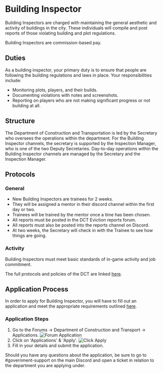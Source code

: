 # Building Inspector

Building Inspectors are charged with maintaining the general aesthetic and activity of buildings in the city. These individuals will compile and post reports of those violating building and plot regulations.

Building Inspectors are commission-based pay.

## Duties

As a building inspector, your primary duty is to ensure that people are following the building regulations and laws in place. Your responsibilities include:
- Monitoring plots, players, and their builds.
- Documenting violations with notes and screenshots.
- Reporting on players who are not making significant progress or not building at all.

## Structure

The Department of Construction and Transportation is led by the Secretary who oversees the operations within the department. For the Building Inspector channels, the secretary is supported by the Inspection Manager, who is one of the two Deputy Secretaries. Day-to-day operations within the Building Inspector channels are managed by the Secretary and the Inspection Manager.

## Protocols

### General

- New Building Inspectors are trainees for 2 weeks.
- They will be assigned a mentor in their discord channel within the first day or two.
- Trainees will be trained by the mentor once a time has been chosen.
- All reports must be posted in the DCT Eviction reports forum.
- All reports must also be posted into the reports channel on Discord.
- At two weeks, the Secretary will check in with the Trainee to see how things are going.

### Activity

Building Inspectors must meet basic standards of in-game activity and job commitment.

The full protocols and policies of the DCT are linked [here](https://www.democracycraft.net/forums/information-policy.43/).

## Application Process

In order to apply for Building Inspector, you will have to fill out an application and meet the appropriate requirements outlined [here](https://www.democracycraft.net/threads/application-information.8/).

### Application Steps

1. Go to the Forums -> Department of Construction and Transport -> Applications.
   ![Forum Application](https://i.imgur.com/5FIdjZk.png)
2. Click on 'Applications' & 'Apply'.
   ![Click Apply](https://i.imgur.com/CDWowgw.png)
3. Fill in your details and submit the application.

Should you have any questions about the application, be sure to go to #government-support on the main Discord and open a ticket in relation to the department you are applying under.
